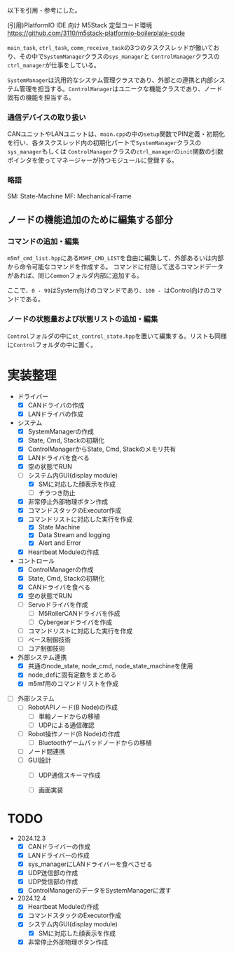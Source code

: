 

以下を引用・参考にした。

(引用)PlatformIO IDE 向け M5Stack 定型コード環境
https://github.com/3110/m5stack-platformio-boilerplate-code





`main_task`, `ctrl_task`, `comm_receive_task`の3つのタスクスレッドが働いており、その中で`SystemManager`クラスの`sys_manager`と
`ControlManager`クラスの`ctrl_manager`が仕事をしている。

`SystemManager`は汎用的なシステム管理クラスであり、外部との連携と内部システム管理を担当する。`ControlManager`はユニークな機能クラスであり、ノード固有の機能を担当する。

### 通信デバイスの取り扱い

CANユニットやLANユニットは、`main.cpp`の中の`setup`関数でPIN定義・初期化を行い、各タスクスレッド内の初期化パートで`SystemManager`クラスの`sys_manager`もしくは
`ControlManager`クラスの`ctrl_manager`の`init`関数の引数ポインタを使ってマネージャーが持つモジュールに登録する。

### 略語

SM: State-Machine
MF: Mechanical-Frame

## ノードの機能追加のために編集する部分

### コマンドの追加・編集

`m5mf_cmd_list.hpp`にある`M5MF_CMD_LIST`を自由に編集して、外部あるいは内部から命令可能なコマンドを作成する。
コマンドに付随して送るコマンドデータがあれば、同じ`Common`フォルダ内部に追加する。

ここで、`0 - 99`はSystem向けのコマンドであり、`100 - `はControl向けのコマンドである。

### ノードの状態量および状態リストの追加・編集

`Control`フォルダの中に`st_control_state.hpp`を置いて編集する。リストも同様に`Control`フォルダの中に置く。

# 実装整理

- ドライバー
  - [x] CANドライバの作成
  - [x] LANドライバの作成
- システム
  - [x] SystemManagerの作成
  - [x] State, Cmd, Stackの初期化
  - [x] ControlManagerからState, Cmd, Stackのメモリ共有
  - [x] LANドライバを食べる
  - [x] 空の状態でRUN
  - [ ] システム内GUI(display module)
    - [x] SMに対応した顔表示を作成
    - [ ] チラつき防止
  - [x] 非常停止外部物理ボタン作成
  - [x] コマンドスタックのExecutor作成
  - [x] コマンドリストに対応した実行を作成
    - [x] State Machine
    - [x] Data Stream and logging
    - [x] Alert and Error
  - [x] Heartbeat Moduleの作成
- コントロール
  - [x] ControlManagerの作成
  - [x] State, Cmd, Stackの初期化
  - [x] CANドライバを食べる
  - [x] 空の状態でRUN
  - [ ] Servoドライバを作成
    - [ ] M5RollerCANドライバを作成
    - [ ] Cybergearドライバを作成
  - [ ] コマンドリストに対応した実行を作成
  - [ ] ベース制御技術
  - [ ] コア制御技術
- 外部システム連携
  - [x] 共通のnode_state, node_cmd, node_state_machineを使用
  - [x] node_defに固有定数をまとめる
  - [x] m5mf用のコマンドリストを作成
- [ ] 外部システム
  - [ ] RobotAPIノード(B Node)の作成
    - [ ] 単軸ノードからの移植
    - [ ] UDPによる通信確認
  - [ ] Robot操作ノード(B Node)の作成
    - [ ] Bluetoothゲームパッドノードからの移植
  - [ ] ノード間連携
  - [ ] GUI設計
    - [ ] UDP通信スキーマ作成
    - [ ] 画面実装


# TODO
- 2024.12.3
  - [x] CANドライバーの作成
  - [x] LANドライバーの作成
  - [x] sys_managerにLANドライバーを食べさせる
  - [x] UDP送信部の作成
  - [x] UDP受信部の作成
  - [x] ControlManagerのデータをSystemManagerに渡す
- 2024.12.4
  - [x] Heartbeat Moduleの作成
  - [x] コマンドスタックのExecutor作成
  - [x] システム内GUI(display module)
    - [x] SMに対応した顔表示を作成
  - [x] 非常停止外部物理ボタン作成
